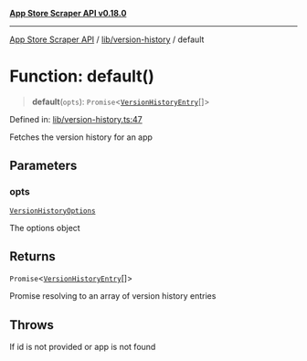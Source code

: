 [**App Store Scraper API v0.18.0**](../../../README.md)

***

[App Store Scraper API](../../../modules.md) / [lib/version-history](../README.md) / default

# Function: default()

> **default**(`opts`): `Promise`\<[`VersionHistoryEntry`](../interfaces/VersionHistoryEntry.md)[]\>

Defined in: [lib/version-history.ts:47](https://github.com/facundoolano/app-store-scraper/blob/113d925388ad33c5af9077ca637c241f2bf7e574/lib/version-history.ts#L47)

Fetches the version history for an app

## Parameters

### opts

[`VersionHistoryOptions`](../interfaces/VersionHistoryOptions.md)

The options object

## Returns

`Promise`\<[`VersionHistoryEntry`](../interfaces/VersionHistoryEntry.md)[]\>

Promise resolving to an array of version history entries

## Throws

If id is not provided or app is not found
